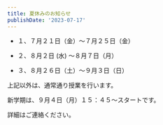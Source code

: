 ```yaml
---
title: 夏休みのお知らせ
publishDate: '2023-07-17'
---
```


- １、７月２１日（金）～７月２５日（金）

- ２、８月２日 (水) ～８月７日（月）

- ３、８月２６日（土）～９月３日（日）

上記以外は、通常通り授業を行います。

新学期は、９月４日（月）１５：４５～スタートです。

詳細はご連絡ください。
